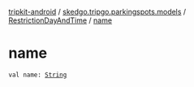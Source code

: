 [tripkit-android](../../index.md) / [skedgo.tripgo.parkingspots.models](../index.md) / [RestrictionDayAndTime](index.md) / [name](./name.md)

# name

`val name: `[`String`](https://kotlinlang.org/api/latest/jvm/stdlib/kotlin/-string/index.html)